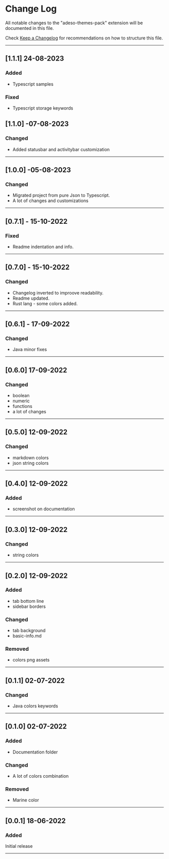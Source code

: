 # Change Log

All notable changes to the "adeso-themes-pack" extension will be documented in this file.

Check [Keep a Changelog](http://keepachangelog.com/) for recommendations on how to structure this file.

---

## [1.1.1] 24-08-2023

### Added
- Typescript samples
### Fixed
- Typescript storage keywords


## [1.1.0] -07-08-2023

### Changed
- Added statusbar and activitybar customization
---

## [1.0.0] -05-08-2023

### Changed
- Migrated project from pure Json to Typescript.
- A lot of changes and customizations
---

## [0.7.1] - 15-10-2022

### Fixed
- Readme indentation and info.
---

## [0.7.0] - 15-10-2022

### Changed
- Changelog inverted to improove readability.
- Readme updated.
-  Rust lang - some colors added.

---

## [0.6.1] - 17-09-2022
### Changed
- Java minor fixes  

---
## [0.6.0] 17-09-2022

### Changed
- boolean  
- numeric 
- functions
- a lot of changes

---
## [0.5.0] 12-09-2022

### Changed
- markdown colors
- json string colors

---

## [0.4.0] 12-09-2022

### Added
- screenshot on documentation
---

## [0.3.0] 12-09-2022

### Changed
- string colors

---

## [0.2.0] 12-09-2022

### Added
- tab bottom line
- sidebar borders
### Changed
- tab background
- basic-info.md
### Removed
- colors png assets

---

## [0.1.1] 02-07-2022

### Changed
- Java colors keywords

--- 

## [0.1.0] 02-07-2022

### Added
- Documentation folder
### Changed
- A lot of colors combination
### Removed
- Marine color

---

## [0.0.1] 18-06-2022


### Added
Initial release

--- 











